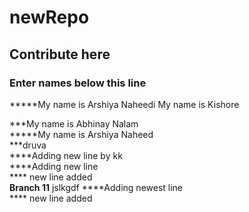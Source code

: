 # newRepo
## Contribute here
### Enter names below this line
*****My name is Arshiya Naheedi
My name is Kishore

***My name is Abhinay Nalam  
*****My name is Arshiya Naheed  
***druva  
****Adding new line by kk  
****Adding new line  
**** new line added  
**Branch 11**
jslkgdf
****Adding newest line   
**** new line added
